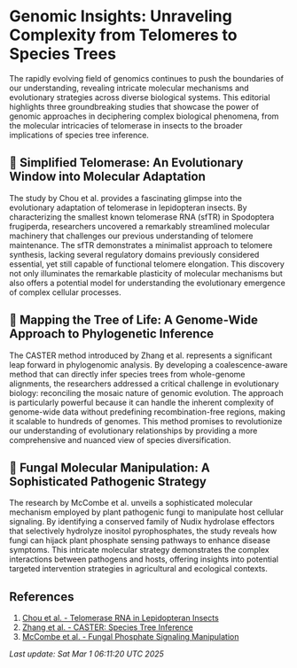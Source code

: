 # Genomic Insights: Unraveling Complexity from Telomeres to Species Trees

The rapidly evolving field of genomics continues to push the boundaries of our understanding, revealing intricate molecular mechanisms and evolutionary strategies across diverse biological systems. This editorial highlights three groundbreaking studies that showcase the power of genomic approaches in deciphering complex biological phenomena, from the molecular intricacies of telomerase in insects to the broader implications of species tree inference.

## 🧬 Simplified Telomerase: An Evolutionary Window into Molecular Adaptation

The study by Chou et al. provides a fascinating glimpse into the evolutionary adaptation of telomerase in lepidopteran insects. By characterizing the smallest known telomerase RNA (sfTR) in Spodoptera frugiperda, researchers uncovered a remarkably streamlined molecular machinery that challenges our previous understanding of telomere maintenance. The sfTR demonstrates a minimalist approach to telomere synthesis, lacking several regulatory domains previously considered essential, yet still capable of functional telomere elongation. This discovery not only illuminates the remarkable plasticity of molecular mechanisms but also offers a potential model for understanding the evolutionary emergence of complex cellular processes.

## 🧬 Mapping the Tree of Life: A Genome-Wide Approach to Phylogenetic Inference

The CASTER method introduced by Zhang et al. represents a significant leap forward in phylogenomic analysis. By developing a coalescence-aware method that can directly infer species trees from whole-genome alignments, the researchers addressed a critical challenge in evolutionary biology: reconciling the mosaic nature of genomic evolution. The approach is particularly powerful because it can handle the inherent complexity of genome-wide data without predefining recombination-free regions, making it scalable to hundreds of genomes. This method promises to revolutionize our understanding of evolutionary relationships by providing a more comprehensive and nuanced view of species diversification.

## 🧬 Fungal Molecular Manipulation: A Sophisticated Pathogenic Strategy

The research by McCombe et al. unveils a sophisticated molecular mechanism employed by plant pathogenic fungi to manipulate host cellular signaling. By identifying a conserved family of Nudix hydrolase effectors that selectively hydrolyze inositol pyrophosphates, the study reveals how fungi can hijack plant phosphate sensing pathways to enhance disease symptoms. This intricate molecular strategy demonstrates the complex interactions between pathogens and hosts, offering insights into potential targeted intervention strategies in agricultural and ecological contexts.

## References

1. [Chou et al. - Telomerase RNA in Lepidopteran Insects](https://pubmed.ncbi.nlm.nih.gov/40020192)
2. [Zhang et al. - CASTER: Species Tree Inference](https://pubmed.ncbi.nlm.nih.gov/39847611)
3. [McCombe et al. - Fungal Phosphate Signaling Manipulation](https://pubmed.ncbi.nlm.nih.gov/40014726)

*Last update: Sat Mar  1 06:11:20 UTC 2025*

